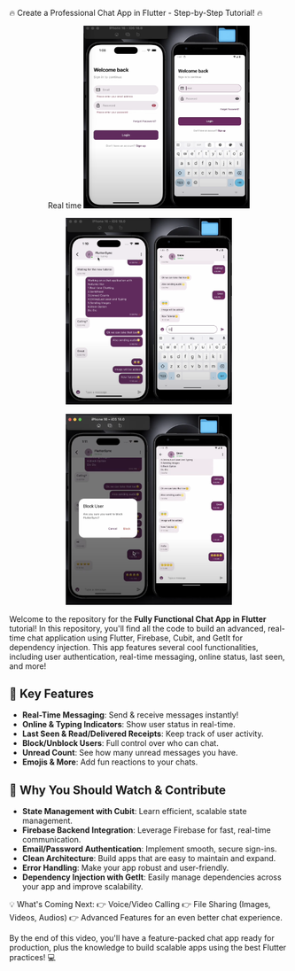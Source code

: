 🔥 Create a Professional Chat App in Flutter - Step-by-Step Tutorial! 🔥
<p align="center">
Real time
  <img src="https://github.com/Bhuvan-Shivhare/Convoo/blob/main/a.png?raw=true" width="300"/>
</p>

<p align="center">
  <img src="https://github.com/Bhuvan-Shivhare/Convoo/blob/main/b.png?raw=true" width="300"/>
</p>

<p align="center">
  <img src="https://github.com/Bhuvan-Shivhare/Convoo/blob/main/c.png?raw=true" width="300"/>
</p>

Welcome to the repository for the **Fully Functional Chat App in Flutter** tutorial! In this repository, you'll find all the code to build an advanced, real-time chat application using Flutter, Firebase, Cubit, and GetIt for dependency injection. This app features several cool functionalities, including user authentication, real-time messaging, online status, last seen, and more!

## 💬 Key Features

- **Real-Time Messaging**: Send & receive messages instantly!
- **Online & Typing Indicators**: Show user status in real-time.
- **Last Seen & Read/Delivered Receipts**: Keep track of user activity.
- **Block/Unblock Users**: Full control over who can chat.
- **Unread Count**: See how many unread messages you have.
- **Emojis & More**: Add fun reactions to your chats.

## 🚀 Why You Should Watch & Contribute

- **State Management with Cubit**: Learn efficient, scalable state management.
- **Firebase Backend Integration**: Leverage Firebase for fast, real-time communication.
- **Email/Password Authentication**: Implement smooth, secure sign-ins.
- **Clean Architecture**: Build apps that are easy to maintain and expand.
- **Error Handling**: Make your app robust and user-friendly.
- **Dependency Injection with GetIt**: Easily manage dependencies across your app and improve scalability.

💡 What's Coming Next:
👉 Voice/Video Calling
👉 File Sharing (Images, Videos, Audios)
👉 Advanced Features for an even better chat experience.

By the end of this video, you'll have a feature-packed chat app ready for production, plus the knowledge to build scalable apps using the best Flutter practices! 💻
